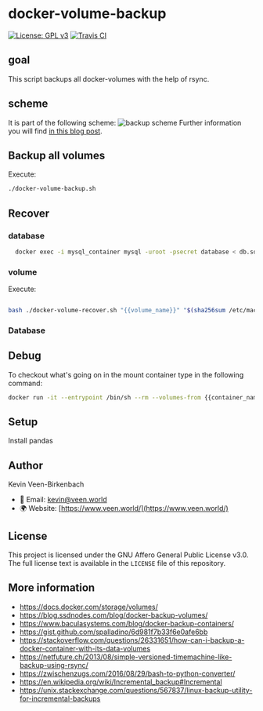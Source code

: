 # docker-volume-backup
[![License: GPL v3](https://img.shields.io/badge/License-GPL%20v3-blue.svg)](./LICENSE.txt) [![Travis CI](https://api.travis-ci.org/kevinveenbirkenbach/docker-volume-backup.svg?branch=main)](https://travis-ci.org/kevinveenbirkenbach/docker-volume-backup)

## goal
This script backups all docker-volumes with the help of rsync.

## scheme
It is part of the following scheme:
![backup scheme](https://www.veen.world/wp-content/uploads/2020/12/server-backup-768x567.jpg)
Further information you will find [in this blog post](https://www.veen.world/2020/12/26/how-i-backup-dedicated-root-servers/).

## Backup all volumes
Execute:

```bash
./docker-volume-backup.sh
```

## Recover

### database
```bash
  docker exec -i mysql_container mysql -uroot -psecret database < db.sql
```

### volume
Execute:

```bash

bash ./docker-volume-recover.sh "{{volume_name}}" "$(sha256sum /etc/machine-id | head -c 64)" "{{version_to_recover}}"

```

### Database

## Debug
To checkout what's going on in the mount container type in the following command:

```bash
docker run -it --entrypoint /bin/sh --rm --volumes-from {{container_name}} -v /Backups/:/Backups/ kevinveenbirkenbach/alpine-rsync
```

## Setup
Install pandas

## Author

Kevin Veen-Birkenbach  
- 📧 Email: [kevin@veen.world](mailto:kevin@veen.world)
- 🌍 Website: [https://www.veen.world/](https://www.veen.world/)

## License

This project is licensed under the GNU Affero General Public License v3.0. The full license text is available in the `LICENSE` file of this repository.

## More information
- https://docs.docker.com/storage/volumes/
- https://blog.ssdnodes.com/blog/docker-backup-volumes/
- https://www.baculasystems.com/blog/docker-backup-containers/
- https://gist.github.com/spalladino/6d981f7b33f6e0afe6bb
- https://stackoverflow.com/questions/26331651/how-can-i-backup-a-docker-container-with-its-data-volumes
- https://netfuture.ch/2013/08/simple-versioned-timemachine-like-backup-using-rsync/
- https://zwischenzugs.com/2016/08/29/bash-to-python-converter/
- https://en.wikipedia.org/wiki/Incremental_backup#Incremental
- https://unix.stackexchange.com/questions/567837/linux-backup-utility-for-incremental-backups
